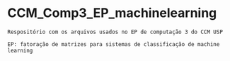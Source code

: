 # CCM_Comp3_EP_machinelearning
    Respositório com os arquivos usados no EP de computação 3 do CCM USP
    
    EP: fatoração de matrizes para sistemas de classificação de machine learning
